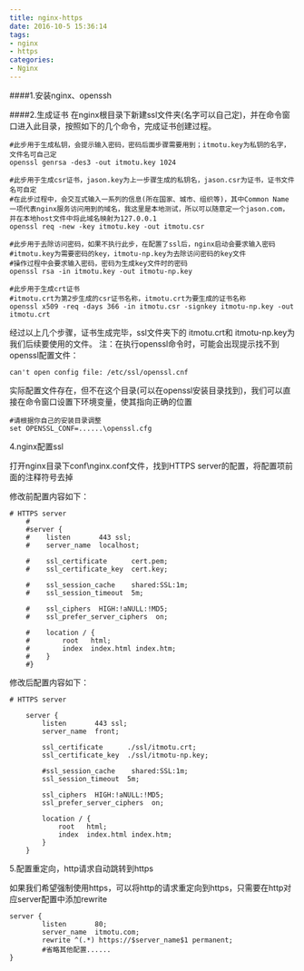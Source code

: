 ```yaml
---
title: nginx-https
date: 2016-10-5 15:36:14
tags:
- nginx
- https
categories:
- Nginx
---
```

####1.安装nginx、openssh

####2.生成证书
在nginx根目录下新建ssl文件夹(名字可以自己定)，并在命令窗口进入此目录，按照如下的几个命令，完成证书创建过程。
```shell
#此步用于生成私钥，会提示输入密码，密码后面步骤需要用到；itmotu.key为私钥的名字，文件名可自己定
openssl genrsa -des3 -out itmotu.key 1024
```
```shell
#此步用于生成csr证书，jason.key为上一步骤生成的私钥名，jason.csr为证书，证书文件名可自定
#在此步过程中，会交互式输入一系列的信息(所在国家、城市、组织等)，其中Common Name一项代表nginx服务访问用到的域名，我这里是本地测试，所以可以随意定一个jason.com，并在本地host文件中将此域名映射为127.0.0.1
openssl req -new -key itmotu.key -out itmotu.csr
```
```shell
#此步用于去除访问密码，如果不执行此步，在配置了ssl后，nginx启动会要求输入密码
#itmotu.key为需要密码的key，itmotu-np.key为去除访问密码的key文件
#操作过程中会要求输入密码，密码为生成key文件时的密码
openssl rsa -in itmotu.key -out itmotu-np.key
```
```shell
#此步用于生成crt证书
#itmotu.crt为第2步生成的csr证书名称，itmotu.crt为要生成的证书名称
openssl x509 -req -days 366 -in itmotu.csr -signkey itmotu-np.key -out itmotu.crt
```

经过以上几个步骤，证书生成完毕，ssl文件夹下的 itmotu.crt和 itmotu-np.key为我们后续要使用的文件。
注：在执行openssl命令时，可能会出现提示找不到openssl配置文件：
```shell
can't open config file: /etc/ssl/openssl.cnf
```
实际配置文件存在，但不在这个目录(可以在openssl安装目录找到)，我们可以直接在命令窗口设置下环境变量，使其指向正确的位置
```shell
#请根据你自己的安装目录调整
set OPENSSL_CONF=......\openssl.cfg
```
4.nginx配置ssl

打开nginx目录下conf\nginx.conf文件，找到HTTPS server的配置，将配置项前面的注释符号去掉

修改前配置内容如下：
```shell
# HTTPS server
    #
    #server {
    #    listen       443 ssl;
    #    server_name  localhost;

    #    ssl_certificate      cert.pem;
    #    ssl_certificate_key  cert.key;

    #    ssl_session_cache    shared:SSL:1m;
    #    ssl_session_timeout  5m;

    #    ssl_ciphers  HIGH:!aNULL:!MD5;
    #    ssl_prefer_server_ciphers  on;

    #    location / {
    #        root   html;
    #        index  index.html index.htm;
    #    }
    #}
```
修改后配置内容如下：
```shell
# HTTPS server

    server {
        listen       443 ssl;
        server_name  front;

        ssl_certificate      ./ssl/itmotu.crt;
        ssl_certificate_key  ./ssl/itmotu-np.key;

        #ssl_session_cache    shared:SSL:1m;
        ssl_session_timeout  5m;

        ssl_ciphers  HIGH:!aNULL:!MD5;
        ssl_prefer_server_ciphers  on;

        location / {
            root   html;
            index  index.html index.htm;
        }
    }
```
5.配置重定向，http请求自动跳转到https

如果我们希望强制使用https，可以将http的请求重定向到https，只需要在http对应server配置中添加rewrite
```shell
server {
        listen       80;
        server_name  itmotu.com;
        rewrite ^(.*) https://$server_name$1 permanent;
        #省略其他配置......
}
```
